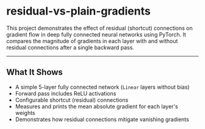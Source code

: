 # residual-vs-plain-gradients

This project demonstrates the effect of residual (shortcut) connections on gradient flow in deep fully connected neural networks using PyTorch. It compares the magnitude of gradients in each layer with and without residual connections after a single backward pass.

---

## What It Shows

- A simple 5-layer fully connected network (`Linear` layers without bias)
- Forward pass includes ReLU activations
- Configurable shortcut (residual) connections
- Measures and prints the mean absolute gradient for each layer's weights
- Demonstrates how residual connections mitigate vanishing gradients


